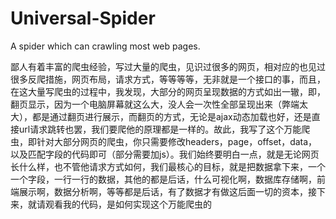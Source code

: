 # Universal-Spider
A spider which can crawling most web pages.

鄙人有着丰富的爬虫经验，写过大量的爬虫，见识过很多的网页，相对应的也见过很多反爬措施，网页布局，请求方式，等等等等，无非就是一个接口的事，而且，在这大量写爬虫的过程中，我发现，大部分的网页呈现数据的方式如出一辙，即，翻页显示，因为一个电脑屏幕就这么大，没人会一次性全部呈现出来（弊端太大），都是通过翻页进行展示，而翻页的方式，无论是ajax动态加载也好，还是直接url请求跳转也罢，我们要爬他的原理都是一样的。故此，我写了这个万能爬虫，即针对大部分网页的爬虫，你只需要修改headers，page，offset，data，以及匹配字段的代码即可（部分需要加js）。我们始终要明白一点，就是无论网页长什么样，也不管他请求方式如何，我们最核心的目标，就是把数据拿下来，一个一个字段，一行一行的数据，其他的都是后话，什么可视化啊，数据库存储啊，前端展示啊，数据分析啊，等等都是后话，有了数据才有做这后面一切的资本，接下来，就请观看我的代码，是如何实现这个万能爬虫的
